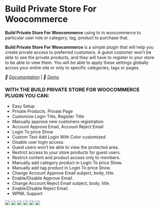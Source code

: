 <h1>Build Private Store For Woocommerce</h1>

<strong>Build Private Store For Woocommerce</strong> using to in woocommerce to particular user role or category, tag, product to purchase that.

**Build Private Store For Woocommerce** is a simple plugin that will help you create private access to preferred customers. A guest customer won’t be able to see the private products, and they will have to register in your store to be able to view them. You will be able to apply these settings globally across your entire site or only to specific categories, tags or pages.

*🌟 [Documentation](https://www.plugin999.com/docs/build-private-store-for-woocommerce/)* | *🌟 [Demo](https://plugin999.com/demo/build-private-store-for-woocommerce/shop/)*


<h3>WITH THE BUILD PRIVATE STORE FOR WOOCOMMERCE PLUGIN YOU CAN:</h3>

* Easy Setup
* Private Products. Private Page
* Customize Login Title, Register Title
* Manually approve new customers registration.
* Account Approve Email, Account Reject Email
* Login To price Show
* Custom Text Add Login With Color customized
* Disable user login access.
* Guest users won’t be able to view the protected area.
* Restrict access to your store products for guest users.
* Restrict content and product access only to members.
* Manually add category product in Login To price Show.
* Manually add tag product in Login To price Show.
* Change Account Approve Email subject, body, title.
* Enable/Disable Approve Email.
* Change Account Reject Email subject, body, title.
* Enable/Disable Reject Email.
* WPML Support


<img src="https://ps.w.org/build-private-store-for-woocommerce/assets/screenshot-1.png?rev=2757851"/>
<img src="https://ps.w.org/build-private-store-for-woocommerce/assets/screenshot-2.png?rev=2757851"/>
<img src="https://ps.w.org/build-private-store-for-woocommerce/assets/screenshot-3.png?rev=2757851"/>
<img src="https://ps.w.org/build-private-store-for-woocommerce/assets/screenshot-4.png?rev=2757851"/>
<img src="https://ps.w.org/build-private-store-for-woocommerce/assets/screenshot-5.png?rev=2757851"/>
<img src="https://ps.w.org/build-private-store-for-woocommerce/assets/screenshot-6.png?rev=2757851"/>